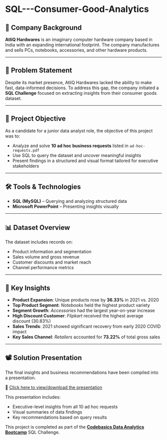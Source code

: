 # SQL---Consumer-Good-Analytics


## 🏢 Company Background

**AtliQ Hardwares** is an imaginary computer hardware company based in India with an expanding international footprint. The company manufactures and sells PCs, notebooks, accessories, and other hardware products.

---

## 🎯 Problem Statement

Despite its market presence, AtliQ Hardwares lacked the ability to make fast, data-informed decisions. To address this gap, the company initiated a **SQL Challenge** focused on extracting insights from their consumer goods dataset.

---

## 📌 Project Objective

As a candidate for a junior data analyst role, the objective of this project was to:

- Analyze and solve **10 ad hoc business requests** listed in `ad-hoc-requests.pdf`
- Use SQL to query the dataset and uncover meaningful insights
- Present findings in a structured and visual format tailored for executive stakeholders

---

## 🛠️ Tools & Technologies

- **SQL (MySQL)** – Querying and analyzing structured data
- **Microsoft PowerPoint** – Presenting insights visually

---

## 📊 Dataset Overview

The dataset includes records on:

- Product information and segmentation  
- Sales volume and gross revenue  
- Customer discounts and market reach  
- Channel performance metrics

---

## 🧠 Key Insights

- **Product Expansion**: Unique products rose by **36.33%** in 2021 vs. 2020  
- **Top Product Segment**: *Notebooks* held the highest product variety  
- **Segment Growth**: *Accessories* had the largest year-on-year increase  
- **High Discount Customer**: *Flipkart* received the highest average discount (30.83%)  
- **Sales Trends**: 2021 showed significant recovery from early 2020 COVID impact  
- **Key Sales Channel**: *Retailers* accounted for **73.22%** of total gross sales

---

## 📽️ Solution Presentation

The final insights and business recommendations have been compiled into a presentation.

📎 [Click here to view/download the presentation](./Ad-Hoc%20Analysis%20ppt.pptx)

This presentation includes:
- Executive-level insights from all 10 ad hoc requests
- Visual summaries of data findings
- Key recommendations based on query results

This project is completed as part of the **[Codebasics Data Analytics Bootcamp](https://www.codebasics.io/)** SQL Challenge.
